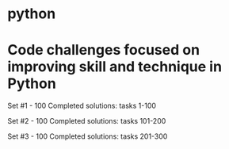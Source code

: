 # python

# Code challenges focused on improving skill and technique in Python

Set #1 - 100 Completed solutions: tasks 1-100

Set #2 - 100 Completed solutions: tasks 101-200

Set #3 - 100 Completed solutions: tasks 201-300



